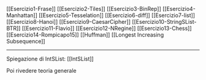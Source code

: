 [[Esercizio1-Frase]]
[[Esercizio2-Tiles]]
[[Esercizio3-BinRep]]
[[Esercizio4-Manhattan]]
[[Esercizio5-Tesselation]]
[[Esercizio6-diff]]
[[Esercizio7-list]]
[[Esercizio8-Hanoi]]
[[Esercizio9-CaesarCipher]]
[[Esercizio10-StringSList-BTR]]
[[Esercizio11-Flavio]]
[[Esercizio12-NRegine]]
[[Esercizio13-Chess]]
[[Esercizio14-Rompicapo15]]
[[Huffman]]
[[Longest Increasing Subsequence]]

---
Spiegazione di IntSList: 
[[IntSList]]

Poi rivedere teoria generale 



